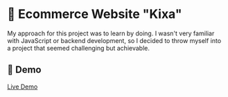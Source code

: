 # 📌 Ecommerce Website "Kixa"

My approach for this project was to learn by doing. I wasn't very familiar with JavaScript or backend development, so I decided to throw myself into a project that seemed challenging but achievable.

## 🚀 Demo  
[Live Demo](https://kixa-ecommerce.netlify.app/index.html)  
